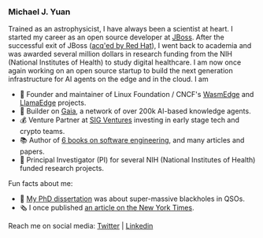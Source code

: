 ### Michael J. Yuan

Trained as an astrophysicist, I have always been a scientist at heart. I started my career as an open source developer at [JBoss](https://en.wikipedia.org/wiki/JBoss_(company)). After the successful exit of JBoss ([acq'ed by Red Hat](https://www.cnet.com/news/red-hat-scoops-up-jboss/)), I went back to academia and was awarded several million dollars in research funding from the NIH (National Institutes of Health) to study digital healthcare. I am now once again working on an open source startup to build the next generation infrastructure for AI agents on the edge and in the cloud. I am

- 🦄 Founder and maintainer of Linux Foundation / CNCF's [WasmEdge](https://github.com/WasmEdge/WasmEdge) and [LlamaEdge](https://github.com/llamaedge) projects.
- 🌱 Builder on [Gaia](https://github.com/GaiaNet-AI/gaianet-node), a network of over 200k AI-based knowledge agents.
- 💰 Venture Partner at [SIG Ventures](https://www.crunchbase.com/organization/sig-china) investing in early stage tech and crypto teams.
- 📚 Author of [6 books on software engineering](books.md), and many articles and papers.
- 🧬 Principal Investigator (PI) for several NIH (National Institutes of Health) funded research projects.

Fun facts about me:

- 🔭 [My PhD dissertation](https://repositories.lib.utexas.edu/bitstream/handle/2152/1462/yuand14885.pdf) was about super-massive blackholes in QSOs.
- 🗞 I once published [an article on the New York Times](https://archive.nytimes.com/www.nytimes.com/external/venturebeat/2009/10/07/07venturebeat-will-health-20-startups-usher-in-consumer-dr-51571.html).

Reach me on social media: [Twitter](https://twitter.com/juntao) | [Linkedin](https://www.linkedin.com/in/myuan/)
